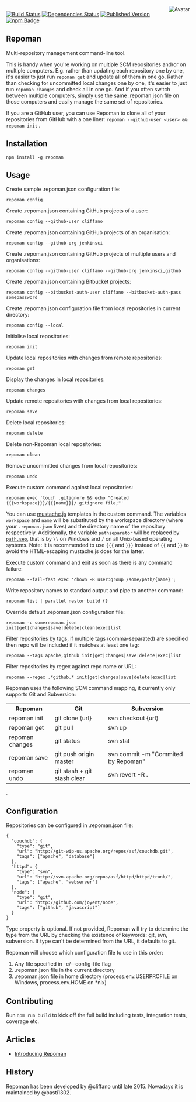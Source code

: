 <img align="right" src="https://raw.github.com/basti1302/repoman/master/avatar.jpg" alt="Avatar"/>

[![Build Status](https://img.shields.io/travis/basti1302/repoman.svg)](http://travis-ci.org/basti1302/repoman)
[![Dependencies Status](https://img.shields.io/david/basti1302/repoman.svg)](http://david-dm.org/basti1302/repoman)
[![Published Version](https://img.shields.io/npm/v/repoman.svg)](http://www.npmjs.com/package/repoman)
<br/>
[![npm Badge](https://nodei.co/npm/repoman.png)](http://npmjs.org/package/repoman)

Repoman
-------

Multi-repository management command-line tool.

This is handy when you're working on multiple SCM repositories and/or on multiple computers.
E.g. rather than updating each repository one by one, it's easier to just run `repoman get` and update all of them in one go. Rather than checking for uncommitted local changes one by one, it's easier to just run `repoman changes` and check all in one go.
And if you often switch between multiple computers, simply use the same .repoman.json file on those computers and easily manage the same set of repositories.

If you are a GitHub user, you can use Repoman to clone all of your repositories from GitHub with a one liner: `repoman --github-user <user> && repoman init` .

Installation
------------

    npm install -g repoman

Usage
-----

Create sample .repoman.json configuration file:

    repoman config

Create .repoman.json containing GitHub projects of a user:

    repoman config --github-user cliffano

Create .repoman.json containing GitHub projects of an organisation:

    repoman config --github-org jenkinsci

Create .repoman.json containing GitHub projects of multiple users and organisations:

    repoman config --github-user cliffano --github-org jenkinsci,github

Create .repoman.json containing Bitbucket projects:

    repoman config --bitbucket-auth-user cliffano --bitbucket-auth-pass somepassword

Create .repoman.json configuration file from local repositories in current directory:

    repoman config --local

Initialise local repositories:

    repoman init

Update local repositories with changes from remote repositories:

    repoman get

Display the changes in local repositories:

    repoman changes

Update remote repositories with changes from local repositories:

    repoman save

Delete local repositories:

    repoman delete

Delete non-Repoman local repositories:

    repoman clean

Remove uncommitted changes from local repositories:

    repoman undo

Execute custom command against local repositories:

    repoman exec 'touch .gitignore && echo "Created {{{workspace}}}/{{{name}}}/.gitignore file;"'

You can use [mustache.js](https://github.com/janl/mustache.js) templates in the custom command. The variables `workspace` and `name` will be substituted by the workspace directory (where your `.repoman.json` lives) and the directory name of the repository respectively. Additionally, the variable `pathseparator` will be replaced by [`path.sep`](https://nodejs.org/api/path.html#path_path_sep), that is by `\\` on Windows and `/` on all Unix-based operating systems. Note: It is recommended to use `{{{` and `}}}` instead of `{{` and `}}` to avoid the HTML-escaping mustache.js does for the latter.

Execute custom command and exit as soon as there is any command failure:

    repoman --fail-fast exec 'chown -R user:group /some/path/{name}';

Write repository names to standard output and pipe to another command:

    repoman list | parallel nestor build {}

Override default .repoman.json configuration file:

    repoman -c somerepoman.json init|get|changes|save|delete|clean|exec|list

Filter repositories by tags, if multiple tags (comma-separated) are specified then repo will be included if it matches at least one tag:

    repoman --tags apache,github init|get|changes|save|delete|exec|list

Filter repositories by regex against repo name or URL:

    repoman --regex .*github.* init|get|changes|save|delete|exec|list

Repoman uses the following SCM command mapping, it currently only supports Git and Subversion:

<table>
  <tr>
    <th>Repoman</th>
    <th>Git</th>
    <th>Subversion</th>
  </tr>
  <tr>
    <td>repoman init</td>
    <td>git clone {url}</td>
    <td>svn checkout {url}</td>
  </tr>
  <tr>
    <td>repoman get</td>
    <td>git pull</td>
    <td>svn up</td>
  </tr>
  <tr>
    <td>repoman changes</td>
    <td>git status</td>
    <td>svn stat</td>
  </tr>
  <tr>
    <td>repoman save</td>
    <td>git push origin master</td>
    <td>svn commit -m "Commited by Repoman"</td>
  </tr>
  <tr>
    <td>repoman undo</td>
    <td>git stash + git stash clear</td>
    <td>svn revert -R .</td>
  </tr>
</table>
.

Configuration
-------------

Repositories can be configured in .repoman.json file:

    {
      "couchdb": {
        "type": "git",
        "url": "http://git-wip-us.apache.org/repos/asf/couchdb.git",
        "tags": ["apache", "database"]
      },
      "httpd": {
        "type": "svn",
        "url": "http://svn.apache.org/repos/asf/httpd/httpd/trunk/",
        "tags": ["apache", "webserver"]
      },
      "node": {
        "type": "git",
        "url": "http://github.com/joyent/node",
        "tags": ["github", "javascript"]
      }
    }

Type property is optional. If not provided, Repoman will try to determine the type from the URL by checking the existence of keywords: git, svn, subversion. If type can't be determined from the URL, it defaults to git.

Repoman will choose which configuration file to use in this order:

1. Any file specified in -c/--config-file flag
2. .repoman.json file in the current directory
3. .repoman.json file in home directory (process.env.USERPROFILE on Windows, process.env.HOME on *nix)

Contributing
------------

Run `npm run build` to kick off the full build including tests, integration tests, coverage etc.

Articles
--------

* [Introducing Repoman](http://blog.cliffano.com/2013/05/26/introducing-repoman/)

History
-------

Repoman has been developed by @cliffano until late 2015. Nowadays it is maintained by @basti1302.
